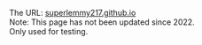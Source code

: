 The URL:
<a href="https://superlemmy217.github.io/">superlemmy217.github.io</a><br>
Note: This page has not been updated since 2022.<br>
Only used for testing.
